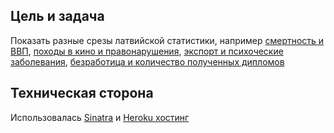 ## Цель и задача

Показать разныe срезы латвийской статистики, например [смертность и ВВП](http://freakotistics.herokuapp.com/?chart1=5&chart2=10), [походы в кино и правонарушения](http://freakotistics.herokuapp.com/?chart1=18&chart2=19), [экспорт и психоческие заболевания](http://freakotistics.herokuapp.com/?chart1=6&chart2=25), [безработица и количество полученных дипломов](http://freakotistics.herokuapp.com/?chart1=6&chart2=25)


## Техническая сторона

Использовалась [Sinatra](http://www.sinatrarb.com/) и [Heroku хостинг](http://heroku.com)